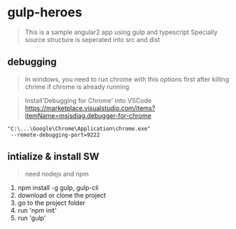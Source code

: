 # gulp-heroes
> This is a sample angular2 app using gulp and typescript
Specially source structure is seperated into src and dist

## debugging
> In windows, you need to run chrome with this options first
after killing chrime if chrome is already running

> Install'Debugging for Chrome' into VSCode
https://marketplace.visualstudio.com/items?itemName=msjsdiag.debugger-for-chrome

```
"C:\...\Google\Chrome\Application\chrome.exe"
 --remote-debugging-port=9222
```

## intialize & install SW
> need nodejs and npm

1. npm install -g gulp, gulp-cli
2. download or clone the project
3. go to the project folder
4. run 'npm init'
5. run 'gulp'
